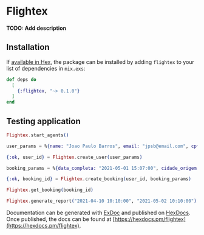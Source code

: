 # Flightex

**TODO: Add description**

## Installation

If [available in Hex](https://hex.pm/docs/publish), the package can be installed
by adding `flightex` to your list of dependencies in `mix.exs`:

```elixir
def deps do
  [
    {:flightex, "~> 0.1.0"}
  ]
end
```

## Testing application
```elixir
Flightex.start_agents()

user_params = %{name: "Joao Paulo Barros", email: "jpsb@email.com", cpf: "12345678912"}

{:ok, user_id} = Flightex.create_user(user_params)

booking_params = %{data_completa: "2021-05-01 15:07:00", cidade_origem: "Fortaleza", cidade_destino: "Brasilia"}

{:ok, booking_id} = Flightex.create_booking(user_id, booking_params)

Flightex.get_booking(booking_id)

Flightex.generate_report("2021-04-10 10:10:00", "2021-05-02 10:10:00")


```

Documentation can be generated with [ExDoc](https://github.com/elixir-lang/ex_doc)
and published on [HexDocs](https://hexdocs.pm). Once published, the docs can
be found at [https://hexdocs.pm/flightex](https://hexdocs.pm/flightex).
